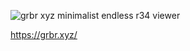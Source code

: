 ![grbr xyz](https://github.com/user-attachments/assets/ca80fe8c-e275-4aaf-ba07-b39e139ccf70)
minimalist endless r34 viewer

https://grbr.xyz/
